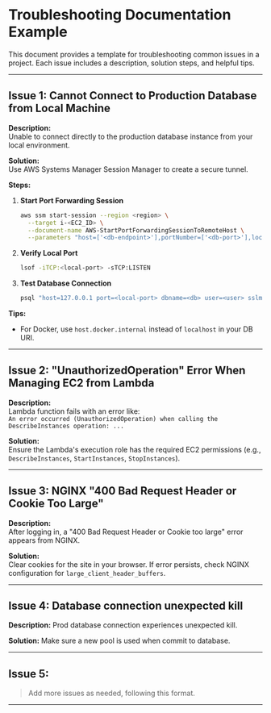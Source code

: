 # Troubleshooting Documentation Example

This document provides a template for troubleshooting common issues in a project. Each issue includes a description, solution steps, and helpful tips.

---

## Issue 1: Cannot Connect to Production Database from Local Machine

**Description:**  
Unable to connect directly to the production database instance from your local environment.

**Solution:**  
Use AWS Systems Manager Session Manager to create a secure tunnel.

**Steps:**
1. **Start Port Forwarding Session**
    ```sh
    aws ssm start-session --region <region> \
      --target i-<EC2_ID> \
      --document-name AWS-StartPortForwardingSessionToRemoteHost \
      --parameters "host=['<db-endpoint>'],portNumber=['<db-port>'],localPortNumber=['<local-port>']"
    ```
2. **Verify Local Port**
    ```sh
    lsof -iTCP:<local-port> -sTCP:LISTEN
    ```
3. **Test Database Connection**
    ```sh
    psql "host=127.0.0.1 port=<local-port> dbname=<db> user=<user> sslmode=require"
    ```

**Tips:**  
- For Docker, use `host.docker.internal` instead of `localhost` in your DB URI.

---

## Issue 2: "UnauthorizedOperation" Error When Managing EC2 from Lambda

**Description:**  
Lambda function fails with an error like:  
`An error occurred (UnauthorizedOperation) when calling the DescribeInstances operation: ...`

**Solution:**  
Ensure the Lambda's execution role has the required EC2 permissions (e.g., `DescribeInstances`, `StartInstances`, `StopInstances`).

---

## Issue 3: NGINX "400 Bad Request Header or Cookie Too Large"

**Description:**  
After logging in, a "400 Bad Request Header or Cookie too large" error appears from NGINX.

**Solution:**  
Clear cookies for the site in your browser. If error persists, check NGINX configuration for `large_client_header_buffers`.

---

## Issue 4: Database connection unexpected kill

**Description:**
Prod database connection experiences unexpected kill.

**Solution:**
Make sure a new pool is used when commit to database.

---

## Issue 5: 

> Add more issues as needed, following this format.

---

